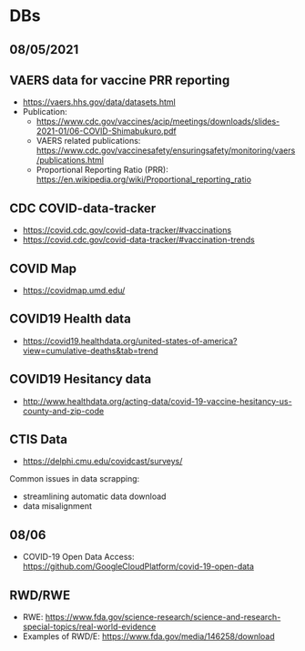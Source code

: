 # DBs 

## 08/05/2021
## VAERS data for vaccine PRR reporting
  * https://vaers.hhs.gov/data/datasets.html
  * Publication:
     * https://www.cdc.gov/vaccines/acip/meetings/downloads/slides-2021-01/06-COVID-Shimabukuro.pdf
     * VAERS related publications: https://www.cdc.gov/vaccinesafety/ensuringsafety/monitoring/vaers/publications.html
     * Proportional Reporting Ratio (PRR): https://en.wikipedia.org/wiki/Proportional_reporting_ratio
  
## CDC COVID-data-tracker
  * https://covid.cdc.gov/covid-data-tracker/#vaccinations
  * https://covid.cdc.gov/covid-data-tracker/#vaccination-trends
  
## COVID Map 
  * https://covidmap.umd.edu/
  
## COVID19 Health data
  * https://covid19.healthdata.org/united-states-of-america?view=cumulative-deaths&tab=trend

## COVID19 Hesitancy data 
  * http://www.healthdata.org/acting-data/covid-19-vaccine-hesitancy-us-county-and-zip-code 

## CTIS Data 
  * https://delphi.cmu.edu/covidcast/surveys/

Common issues in data scrapping:
  * streamlining automatic data download
  * data misalignment  

## 08/06

 * COVID-19 Open Data Access: https://github.com/GoogleCloudPlatform/covid-19-open-data

## RWD/RWE
 * RWE: https://www.fda.gov/science-research/science-and-research-special-topics/real-world-evidence
 * Examples of RWD/E: https://www.fda.gov/media/146258/download
